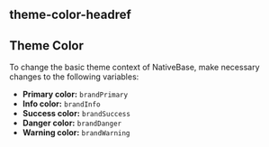 ## theme-color-headref
## Theme Color

To change the basic theme context of NativeBase, make necessary changes to the following variables:
* **Primary color:** <code>brandPrimary</code>
* **Info color:** <code>brandInfo</code>
* **Success color:** <code>brandSuccess</code>
* **Danger color:** <code>brandDanger</code>
* **Warning color:** <code>brandWarning</code>
